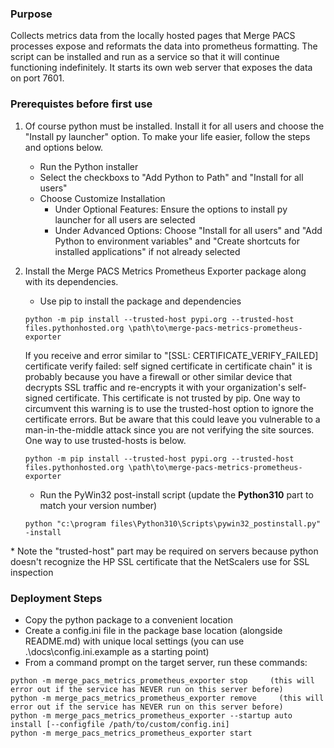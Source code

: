 ### Purpose
Collects metrics data from the locally hosted pages that Merge PACS processes expose and reformats the data into prometheus formatting. The script can be installed and run as a service so that it will continue functioning indefinitely. It starts its own web server that exposes the data on port 7601.

### Prerequistes before first use
1) Of course python must be installed. Install it for all users and choose the "Install py launcher" option. To make your life easier, follow the steps and options below.
    * Run the Python installer
    * Select the checkboxs to "Add Python to Path" and "Install for all users"
    * Choose Customize Installation
        * Under Optional Features: Ensure the options to install py launcher for all users are selected
        * Under Advanced Options: Choose "Install for all users" and "Add Python to environment variables" and "Create shortcuts for installed applications" if not already selected

1) Install the Merge PACS Metrics Prometheus Exporter package along with its dependencies.
    * Use pip to install the package and dependencies
    ```
    python -m pip install --trusted-host pypi.org --trusted-host files.pythonhosted.org \path\to\merge-pacs-metrics-prometheus-exporter
    ```
    
    If you receive and error similar to "[SSL: CERTIFICATE_VERIFY_FAILED] certificate verify failed: self signed certificate in certificate chain" it is probably because you have a firewall or other similar device that decrypts SSL traffic and re-encrypts it with your organization's self-signed certificate. This certificate is not trusted by pip. One way to circumvent this warning is to use the trusted-host option to ignore the certificate errors. But be aware that this could leave you vulnerable to a man-in-the-middle attack since you are not verifying the site sources. One way to use trusted-hosts is below.

    ```
    python -m pip install --trusted-host pypi.org --trusted-host files.pythonhosted.org \path\to\merge-pacs-metrics-prometheus-exporter
    ```

    * Run the PyWin32 post-install script (update the **Python310** part to match your version number)
    ```
    python "c:\program files\Python310\Scripts\pywin32_postinstall.py" -install
    ```
 \* Note the "trusted-host" part may be required on servers because python doesn't recognize the HP SSL certificate that the NetScalers use for SSL inspection

### Deployment Steps
* Copy the python package to a convenient location
* Create a config.ini file in the package base location (alongside README.md) with unique local settings (you can use .\docs\config.ini.example as a starting point)
* From a command prompt on the target server, run these commands: 
```
python -m merge_pacs_metrics_prometheus_exporter stop     (this will error out if the service has NEVER run on this server before)
python -m merge_pacs_metrics_prometheus_exporter remove     (this will error out if the service has NEVER run on this server before)
python -m merge_pacs_metrics_prometheus_exporter --startup auto install [--configfile /path/to/custom/config.ini]
python -m merge_pacs_metrics_prometheus_exporter start
```